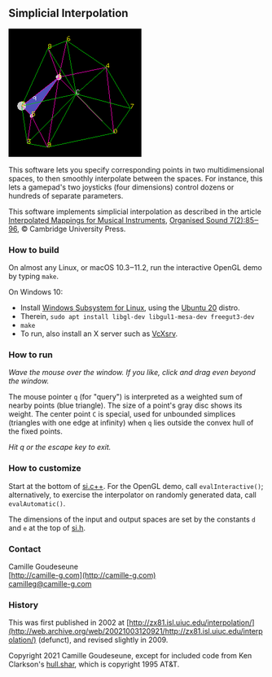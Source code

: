## Simplicial Interpolation

![screenshot](./screenshot.png)

This software lets you specify corresponding points in two multidimensional spaces,
to then smoothly interpolate between the spaces.  For instance, this lets a gamepad's
two joysticks (four dimensions) control dozens or hundreds of separate parameters.

This software implements simplicial interpolation as described in the article
[Interpolated Mappings for Musical Instruments](http://camille-g.com/os02.pdf),
[Organised Sound 7(2):85‒96](http://doi.org/10.1017/S1355771802002029), © Cambridge University Press.

### How to build

On almost any Linux, or macOS 10.3‒11.2,
run the interactive OpenGL demo by typing `make`.

On Windows 10:
- Install [Windows Subsystem for Linux](https://docs.microsoft.com/en-us/windows/wsl/install-win10), using the [Ubuntu 20](https://www.microsoft.com/store/apps/9n6svws3rx71) distro.  
- Therein, `sudo apt install libgl-dev libgul1-mesa-dev freegut3-dev`
- `make`
- To run, also install an X server such as [VcXsrv](https://sourceforge.net/projects/vcxsrv/).

### How to run

*Wave the mouse over the window.  If you like, click and drag even beyond the window.*

The mouse pointer `q` (for "query") is interpreted as a weighted
sum of nearby points (blue triangle).  The size of a point's gray disc shows its weight.  The center point `C` is special,
used for unbounded simplices (triangles with one edge at infinity) when `q` lies outside the convex hull
of the fixed points.

*Hit q or the escape key to exit.*

### How to customize

Start at the bottom of [si.c++](./si.c++).
For the OpenGL demo, call `evalInteractive()`;  alternatively,
to exercise the interpolator on randomly generated data, call `evalAutomatic()`.

The dimensions of the input and output spaces are set
by the constants `d` and `e` at the top of [si.h](./si.h).

### Contact

Camille Goudeseune  
[http://camille-g.com](http://camille-g.com)  
camilleg@camille-g.com  

### History

This was first published in 2002 at [http://zx81.isl.uiuc.edu/interpolation/](http://web.archive.org/web/20021003120921/http://zx81.isl.uiuc.edu/interpolation/) (defunct), and revised slightly in 2009.

Copyright 2021 Camille Goudeseune,
except for included code from Ken Clarkson's [hull.shar](http://www.netlib.org/voronoi/), which is copyright 1995 AT&T.
